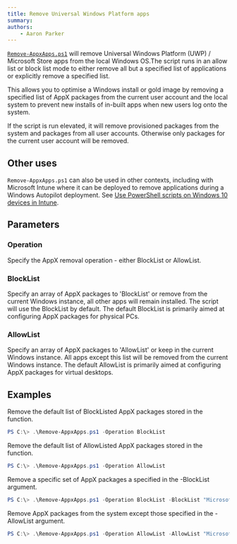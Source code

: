 ```yaml
---
title: Remove Universal Windows Platform apps
summary:
authors:
    - Aaron Parker
---
```

[`Remove-AppxApps.ps1`](https://github.com/aaronparker/image-customise/blob/main/src/Remove-AppxApps.ps1) will remove Universal Windows Platform (UWP) / Microsoft Store apps from the local Windows OS.The script runs in an allow list or block list mode to either remove all but a specified list of applications or explicitly remove a specified list.

This allows you to optimise a Windows install or gold image by removing a specified list of AppX packages from the current user account and the local system to prevent new installs of in-built apps when new users log onto the system.

If the script is run elevated, it will remove provisioned packages from the system and packages from all user accounts. Otherwise only packages for the current user account will be removed.

## Other uses

`Remove-AppxApps.ps1` can also be used in other contexts, including with Microsoft Intune where it can be deployed to remove applications during a Windows Autopilot deployment. See [Use PowerShell scripts on Windows 10 devices in Intune](https://docs.microsoft.com/en-us/mem/intune/apps/intune-management-extension).

## Parameters

### Operation

Specify the AppX removal operation - either BlockList or AllowList.

### BlockList

Specify an array of AppX packages to 'BlockList' or remove from the current Windows instance, all other apps will remain installed. The script will use the BlockList by default. The default BlockList is primarily aimed at configuring AppX packages for physical PCs.

### AllowList

Specify an array of AppX packages to 'AllowList' or keep in the current Windows instance. All apps except this list will be removed from the current Windows instance. The default AllowList is primarily aimed at configuring AppX packages for virtual desktops.

## Examples

Remove the default list of BlockListed AppX packages stored in the function.

```powershell
PS C:\> .\Remove-AppxApps.ps1 -Operation BlockList
```

Remove the default list of AllowListed AppX packages stored in the function.

```powershell
PS C:\> .\Remove-AppxApps.ps1 -Operation AllowList
```

Remove a specific set of AppX packages a specified in the -BlockList argument.

```powershell
PS C:\> .\Remove-AppxApps.ps1 -Operation BlockList -BlockList "Microsoft.3DBuilder_8wekyb3d8bbwe", "Microsoft.XboxApp_8wekyb3d8bbwe"
```

Remove AppX packages from the system except those specified in the -AllowList argument.

```powershell
PS C:\> .\Remove-AppxApps.ps1 -Operation AllowList -AllowList "Microsoft.BingNews_8wekyb3d8bbwe", "Microsoft.BingWeather_8wekyb3d8bbwe"
```
